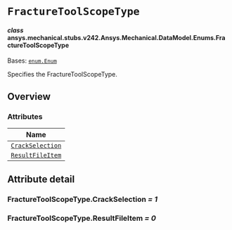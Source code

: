 # `FractureToolScopeType`



#### *class* ansys.mechanical.stubs.v242.Ansys.Mechanical.DataModel.Enums.FractureToolScopeType

Bases: [`enum.Enum`](https://docs.python.org/3/library/enum.html#enum.Enum)

Specifies the FractureToolScopeType.

<!-- !! processed by numpydoc !! -->

<a id="overview"></a>

## Overview

### Attributes

| Name |
| ------------------------------------------------------------- |
| [`CrackSelection`](#FractureToolScopeType.CrackSelection) |
| [`ResultFileItem`](#FractureToolScopeType.ResultFileItem) |

<a id="attribute-detail"></a>

## Attribute detail

<a id="FractureToolScopeType.CrackSelection"></a>

### FractureToolScopeType.CrackSelection *= 1*

<a id="FractureToolScopeType.ResultFileItem"></a>

### FractureToolScopeType.ResultFileItem *= 0*


